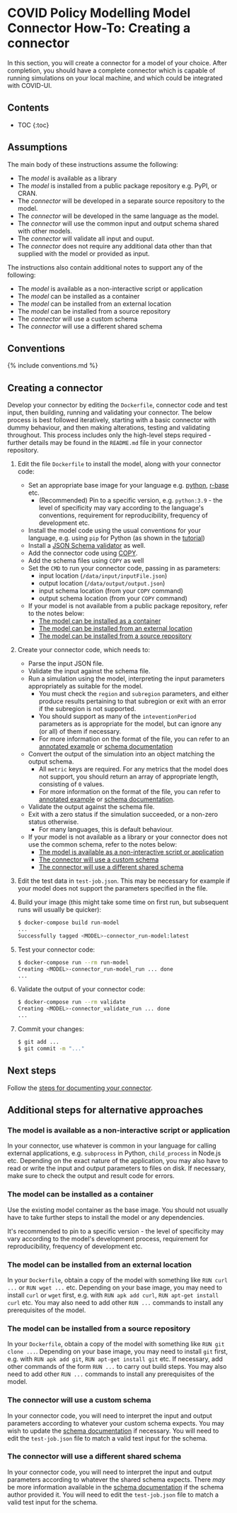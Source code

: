 # COVID Policy Modelling Model Connector How-To: Creating a connector

In this section, you will create a connector for a model of your choice.
After completion, you should have a complete connector which is capable of running simulations on your local machine, and which could be integrated with COVID-UI.

## Contents

* TOC
{:toc}

## Assumptions

The main body of these instructions assume the following:

* The *model* is available as a library
* The *model* is installed from a public package repository e.g. PyPI, or CRAN.
* The *connector* will be developed in a separate source repository to the model.
* The *connector* will be developed in the same language as the model.
* The *connector* will use the common input and output schema shared with other models.
* The *connector* will validate all input and ouput.
* The *connector* does not require any additional data other than that supplied with the model or provided as input.

The instructions also contain additional notes to support any of the following:

* The *model* is available as a non-interactive script or application
* The *model* can be installed as a container
* The *model* can be installed from an external location
* The *model* can be installed from a source repository
* The *connector* will use a custom schema
* The *connector* will use a different shared schema

## Conventions

{% include conventions.md %}

## Creating a connector

Develop your connector by editing the `Dockerfile`, connector code and test input, then building, running and validating your connector.
The below process is best followed iteratively, starting with a basic connector with dummy behaviour, and then making alterations, testing and validating throughout.
This process includes only the high-level steps required - further details may be found in the `README.md` file in your connector repository.

1. Edit the file `Dockerfile` to install the model, along with your connector code:

   * Set an appropriate base image for your language e.g. [python](https://hub.docker.com/_/python), [r-base](https://hub.docker.com/_/r-base) etc.
     * (Recommended) Pin to a specific version, e.g. `python:3.9` - the level of specificity may vary according to the language's conventions, requirement for reproducibility, frequency of development etc.
   * Install the model code using the usual conventions for your language, e.g. using `pip` for Python (as shown in the [tutorial](../connector-tutorial/Dockerfile))
   * Install a [JSON Schema validator](https://json-schema.org/implementations.html#validators) as well.
   * Add the connector code using [COPY](https://docs.docker.com/engine/reference/builder/#copy).
   * Add the schema files using `COPY` as well
   * Set the `CMD` to run your connector code, passing in as parameters:
     * input location (`/data/input/inputFile.json`)
     * output location (`/data/output/output.json`)
     * input schema location (from your `COPY` command)
     * output schema location (from your `COPY` command)
   * If your model is not available from a public package repository, refer to the notes below:
      * [The model can be installed as a container](#the-model-can-be-installed-as-a-container)
      * [The model can be installed from an external location](#the-model-can-be-installed-from-an-external-location)
      * [The model can be installed from a source repository](#the-model-can-be-installed-from-a-source-repository)

1. Create your connector code, which needs to:

   * Parse the input JSON file.
   * Validate the input against the schema file.
   * Run a simulation using the model, interpreting the input parameters appropriately as suitable for the model.
     * You must check the `region` and `subregion` parameters, and either produce results pertaining to that subregion or exit with an error if the subregion is not supported.
     * You should support as many of the `inteventionPeriod` parameters as is appropriate for the model, but can ignore any (or all) of them if necessary.
     * For more information on the format of the file, you can refer to an [annotated example](https://github.com/covid-policy-modelling/schemas/blob/main/docs/input-common-annotated.json) or [schema documentation](https://github.com/covid-policy-modelling/schemas/blob/main/docs/input-common.md)
   * Convert the output of the simulation into an object matching the output schema.
     * All `metric` keys are required. For any metrics that the model does not support, you should return an array of appropriate length, consisting of `0` values.
     * For more information on the format of the file, you can refer to [annotated example](https://github.com/covid-policy-modelling/schemas/blob/main/docs/output-common-annotated.json) or [schema documentation](https://github.com/covid-policy-modelling/schemas/blob/main/docs/output-common.md).
   * Validate the output against the schema file.
   * Exit with a zero status if the simulation succeeded, or a non-zero status otherwise.
     * For many languages, this is default behaviour.
   * If your model is not available as a library or your connector does not use the common schema, refer to the notes below:
     * [The model is available as a non-interactive script or application](#the-model-is-available-as-a-non-interactive-script-or-application)
     * [The connector will use a custom schema](#the-connector-will-use-a-custom-schema)
     * [The connector will use a different shared schema](#the-connector-will-use-a-different-shared-schema)

1. Edit the test data in `test-job.json`.
   This may be necessary for example if your model does not support the parameters specified in the file.

1. Build your image (this might take some time on first run, but subsequent runs will usually be quicker):

   ```bash
   $ docker-compose build run-model
   ...
   Successfully tagged <MODEL>-connector_run-model:latest
   ```

1. Test your connector code:

   ```bash
   $ docker-compose run --rm run-model
   Creating <MODEL>-connector_run-model_run ... done
   ...
   ```

1. Validate the output of your connector code:

   ```bash
   $ docker-compose run --rm validate
   Creating <MODEL>-connector_validate_run ... done
   ...
   ```

1. Commit your changes:

   ```bash
   $ git add ...
   $ git commit -m "..."
   ```

## Next steps

Follow the [steps for documenting your connector](document.md).

## Additional steps for alternative approaches

### The model is available as a non-interactive script or application

In your connector, use whatever is common in your language for calling external applications, e.g. `subprocess` in Python, `child_process` in Node.js etc.
Depending on the exact nature of the application, you may also have to read or write the input and output parameters to files on disk.
If necessary, make sure to check the output and result code for errors.

### The model can be installed as a container

Use the existing model container as the base image.
You should not usually have to take further steps to install the model or any dependencies.

It's recommended to pin to a specific version - the level of specificity may vary according to the model's development process, requirement for reproducibility, frequency of development etc.

### The model can be installed from an external location

In your `Dockerfile`, obtain a copy of the model with something like `RUN curl ...` or `RUN wget ...` etc.
Depending on your base image, you may need to install `curl` or `wget` first, e.g. with `RUN apk add curl`, `RUN apt-get install curl` etc.
You may also need to add other `RUN ...` commands to install any prerequisites of the model.


### The model can be installed from a source repository

In your `Dockerfile`, obtain a copy of the model with something like `RUN git clone ...`.
Depending on your base image, you may need to install `git` first, e.g. with `RUN apk add git`, `RUN apt-get install git` etc.
If necessary, add other commands of the form `RUN ...` to carry out build steps.
You may also need to add other `RUN ...` commands to install any prerequisites of the model.

### The connector will use a custom schema

In your connector code, you will need to interpret the input and output parameters according to whatever your custom schema expects.
You may wish to update the [schema documentation](https://github.com/covid-policy-modelling/schemas/blob/main/docs/) if necessary.
You will need to edit the `test-job.json` file to match a valid test input for the schema.

### The connector will use a different shared schema

In your connector code, you will need to interpret the input and output parameters according to whatever the shared schema expects.
There *may* be more information available in the [schema documentation](https://github.com/covid-policy-modelling/schemas/blob/main/docs/) if the schema author provided it.
You will need to edit the `test-job.json` file to match a valid test input for the schema.
